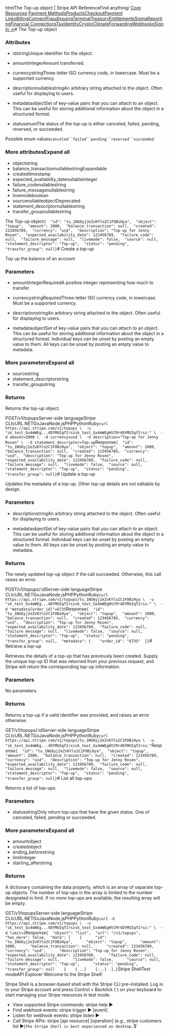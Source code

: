 htmlThe Top-up object | Stripe API Reference[](/api)Find anything/
[Core Resources](#)
[Payment Methods](#)[Products](#)[Checkout](#)[Payment Links](#)[Billing](#)[Connect](#)[Fraud](#)[Issuing](#)[Terminal](#)[Treasury](#)[Entitlements](#)[Sigma](#)[Reporting](#)[Financial Connections](#)[Tax](#)[Identity](#)[Crypto](#)[Climate](#)[Forwarding](#)[Webhooks](#)[Sign in →](https://dashboard.stripe.com/login)# The Top-up object

### Attributes

- idstringUnique identifier for the object.


- amountintegerAmount transferred.


- currencystringThree-letter ISO currency code, in lowercase. Must be a supported currency.


- descriptionnullablestringAn arbitrary string attached to the object. Often useful for displaying to users.


- metadataobjectSet of key-value pairs that you can attach to an object. This can be useful for storing additional information about the object in a structured format.


- statusenumThe status of the top-up is either canceled, failed, pending, reversed, or succeeded.

Possible enum values`canceled``failed``pending``reversed``succeeded`

### More attributesExpand all

- objectstring
- balance_transactionnullablestringExpandable
- createdtimestamp
- expected_availability_datenullableinteger
- failure_codenullablestring
- failure_messagenullablestring
- livemodeboolean
- sourcenullableobjectDeprecated
- statement_descriptornullablestring
- transfer_groupnullablestring

The Top-up object`{  "id": "tu_1NG6yj2eZvKYlo2C1FOBiHya",  "object": "topup",  "amount": 2000,  "balance_transaction": null,  "created": 123456789,  "currency": "usd",  "description": "Top-up for Jenny Rosen",  "expected_availability_date": 123456789,  "failure_code": null,  "failure_message": null,  "livemode": false,  "source": null,  "statement_descriptor": "Top-up",  "status": "pending",  "transfer_group": null}`# Create a top-up

Top up the balance of an account

### Parameters

- amountintegerRequiredA positive integer representing how much to transfer.


- currencystringRequiredThree-letter ISO currency code, in lowercase. Must be a supported currency.


- descriptionstringAn arbitrary string attached to the object. Often useful for displaying to users.


- metadataobjectSet of key-value pairs that you can attach to an object. This can be useful for storing additional information about the object in a structured format. Individual keys can be unset by posting an empty value to them. All keys can be unset by posting an empty value to metadata.



### More parametersExpand all

- sourcestring
- statement_descriptorstring
- transfer_groupstring

### Returns

Returns the top-up object.

POST/v1/topupsServer-side languageStripe CLIcURL.NETGoJavaNode.jsPHPPythonRuby[](#)[](#)`curl https://api.stripe.com/v1/topups \  -u "sk_test_Gx4mWEg...4DYMUIqfIrszsk_test_Gx4mWEgHtCMr4DYMUIqfIrsz:" \  -d amount=2000 \  -d currency=usd \  -d description="Top-up for Jenny Rosen" \  -d statement_descriptor=Top-up`Response`{  "id": "tu_1NG6yj2eZvKYlo2C1FOBiHya",  "object": "topup",  "amount": 2000,  "balance_transaction": null,  "created": 123456789,  "currency": "usd",  "description": "Top-up for Jenny Rosen",  "expected_availability_date": 123456789,  "failure_code": null,  "failure_message": null,  "livemode": false,  "source": null,  "statement_descriptor": "Top-up",  "status": "pending",  "transfer_group": null}`# Update a top-up

Updates the metadata of a top-up. Other top-up details are not editable by design.

### Parameters

- descriptionstringAn arbitrary string attached to the object. Often useful for displaying to users.


- metadataobjectSet of key-value pairs that you can attach to an object. This can be useful for storing additional information about the object in a structured format. Individual keys can be unset by posting an empty value to them. All keys can be unset by posting an empty value to metadata.



### Returns

The newly updated top-up object if the call succeeded. Otherwise, this call raises an error.

POST/v1/topups/:idServer-side languageStripe CLIcURL.NETGoJavaNode.jsPHPPythonRuby[](#)[](#)`curl https://api.stripe.com/v1/topups/tu_1NG6yj2eZvKYlo2C1FOBiHya \  -u "sk_test_Gx4mWEg...4DYMUIqfIrszsk_test_Gx4mWEgHtCMr4DYMUIqfIrsz:" \  -d "metadata[order_id]"=6735`Response`{  "id": "tu_1NG6yj2eZvKYlo2C1FOBiHya",  "object": "topup",  "amount": 2000,  "balance_transaction": null,  "created": 123456789,  "currency": "usd",  "description": "Top-up for Jenny Rosen",  "expected_availability_date": 123456789,  "failure_code": null,  "failure_message": null,  "livemode": false,  "source": null,  "statement_descriptor": "Top-up",  "status": "pending",  "transfer_group": null,  "metadata": {    "order_id": "6735"  }}`# Retrieve a top-up

Retrieves the details of a top-up that has previously been created. Supply the unique top-up ID that was returned from your previous request, and Stripe will return the corresponding top-up information.

### Parameters

No parameters.

### Returns

Returns a top-up if a valid identifier was provided, and raises an error otherwise.

GET/v1/topups/:idServer-side languageStripe CLIcURL.NETGoJavaNode.jsPHPPythonRuby[](#)[](#)`curl https://api.stripe.com/v1/topups/tu_1NG6yj2eZvKYlo2C1FOBiHya \  -u "sk_test_Gx4mWEg...4DYMUIqfIrszsk_test_Gx4mWEgHtCMr4DYMUIqfIrsz:"`Response`{  "id": "tu_1NG6yj2eZvKYlo2C1FOBiHya",  "object": "topup",  "amount": 2000,  "balance_transaction": null,  "created": 123456789,  "currency": "usd",  "description": "Top-up for Jenny Rosen",  "expected_availability_date": 123456789,  "failure_code": null,  "failure_message": null,  "livemode": false,  "source": null,  "statement_descriptor": "Top-up",  "status": "pending",  "transfer_group": null}`# List all top-ups

Returns a list of top-ups.

### Parameters

- statusstringOnly return top-ups that have the given status. One of canceled, failed, pending or succeeded.



### More parametersExpand all

- amountobject
- createdobject
- ending_beforestring
- limitinteger
- starting_afterstring

### Returns

A dictionary containing the data property, which is an array of separate top-up objects. The number of top-ups in the array is limited to the number designated in limit. If no more top-ups are available, the resulting array will be empty.

GET/v1/topupsServer-side languageStripe CLIcURL.NETGoJavaNode.jsPHPPythonRuby[](#)[](#)`curl -G https://api.stripe.com/v1/topups \  -u "sk_test_Gx4mWEg...4DYMUIqfIrszsk_test_Gx4mWEgHtCMr4DYMUIqfIrsz:" \  -d limit=3`Response`{  "object": "list",  "url": "/v1/topups",  "has_more": false,  "data": [    {      "id": "tu_1NG6yj2eZvKYlo2C1FOBiHya",      "object": "topup",      "amount": 2000,      "balance_transaction": null,      "created": 123456789,      "currency": "usd",      "description": "Top-up for Jenny Rosen",      "expected_availability_date": 123456789,      "failure_code": null,      "failure_message": null,      "livemode": false,      "source": null,      "statement_descriptor": "Top-up",      "status": "pending",      "transfer_group": null    }    {...}    {...}  ],}`Stripe ShellTest modeAPI Explorer[](https://stripe.com/docs/stripe-cli#install)`Welcome to the Stripe Shell!

Stripe Shell is a browser-based shell with the Stripe CLI pre-installed. Log in to your
Stripe account and press Control + Backtick (`) on your keyboard to start managing your Stripe
resources in test mode.

- View supported Stripe commands: stripe help ▶️
- Find webhook events: stripe trigger ▶️ [event]
- Listen for webhook events: stripe listen ▶
- Call Stripe APIs: stripe [api resource] [operation] (e.g., stripe customers list ▶️)`The Stripe Shell is best experienced on desktop.`$`